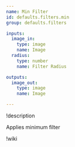 ```yaml
---
name: Min Filter
id: defaults.filters.min
group: defaults.filters

inputs:
  image_in:
    type: image
    name: Image
  radius:
    type: number
    name: Filter Radius

outputs:
  image_out:
    type: image
    name: Image

---
```


!description

Applies minimum filter

!wiki
